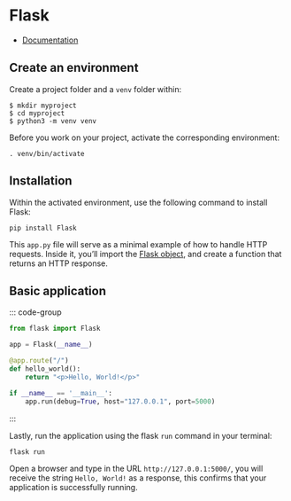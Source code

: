 # Flask
* [Documentation](https://flask.palletsprojects.com/)

## Create an environment
Create a project folder and a `venv` folder within:
```
$ mkdir myproject
$ cd myproject
$ python3 -m venv venv
```

Before you work on your project, activate the corresponding environment:
```
. venv/bin/activate
```

## Installation
Within the activated environment, use the following command to install Flask:
```
pip install Flask
```

This `app.py` file will serve as a minimal example of how to handle HTTP requests. Inside it, you’ll import the [Flask object](https://flask.palletsprojects.com/en/1.1.x/api/#flask.Flask), and create a function that returns an HTTP response.


## Basic application
::: code-group
```python [app.py]
from flask import Flask

app = Flask(__name__)

@app.route("/")
def hello_world():
    return "<p>Hello, World!</p>"

if __name__ == '__main__':
    app.run(debug=True, host="127.0.0.1", port=5000)
```
:::

Lastly, run the application using the flask `run` command in your terminal:
```
flask run
```

Open a browser and type in the URL `http://127.0.0.1:5000/`, you will receive the string `Hello, World!` as a response, this confirms that your application is successfully running.